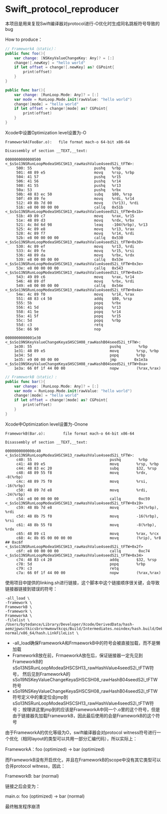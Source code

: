 # Swift_protocol_reproducer

本项目是用来复现Swift编译器对protocol进行-O优化时生成同名跳板符号导致的bug

How to produce：
```swift
// FrameworkA（static）：
public func foo(){
    var change: [NSKeyValueChangeKey: Any]? = [:]
    change![.newKey] = "hello world"
    if let offset = change![.newKey] as? CGPoint{
        print(offset)
    }
}

public func bar(){
    var change: [RunLoop.Mode: Any]? = [:]
    var mode = RunLoop.Mode.init(rawValue: "hello world")
    change![mode] = "hello world"
    if let offset = change![mode] as? CGPoint{
        print(offset)
    }
}
```
Xcode中设置Optimization level设置为-O
```
FrameworkA(FooBar.o):   file format mach-o 64-bit x86-64

Disassembly of section __TEXT,__text:

0000000000000500 <_$sSo13NSRunLoopModeaSHSCSH13_rawHashValue4seedS2i_tFTW>:
     500: 55                            pushq   %rbp
     501: 48 89 e5                      movq    %rsp, %rbp
     504: 41 57                         pushq   %r15
     506: 41 56                         pushq   %r14
     508: 41 55                         pushq   %r13
     50a: 53                            pushq   %rbx
     50b: 48 83 ec 50                   subq    $80, %rsp
     50f: 49 89 fe                      movq    %rdi, %r14
     512: 49 8b 7d 00                   movq    (%r13), %rdi
     516: e8 00 00 00 00                callq   0x51b <_$sSo13NSRunLoopModeaSHSCSH13_rawHashValue4seedS2i_tFTW+0x1b>
     51b: 49 89 c7                      movq    %rax, %r15
     51e: 48 89 d3                      movq    %rdx, %rbx
     521: 4c 8d 6d 98                   leaq    -104(%rbp), %r13
     525: 4c 89 e8                      movq    %r13, %rax
     528: 4c 89 f7                      movq    %r14, %rdi
     52b: e8 00 00 00 00                callq   0x530 <_$sSo13NSRunLoopModeaSHSCSH13_rawHashValue4seedS2i_tFTW+0x30>
     530: 4c 89 ef                      movq    %r13, %rdi
     533: 4c 89 fe                      movq    %r15, %rsi
     536: 48 89 da                      movq    %rbx, %rdx
     539: e8 00 00 00 00                callq   0x53e <_$sSo13NSRunLoopModeaSHSCSH13_rawHashValue4seedS2i_tFTW+0x3e>
     53e: e8 00 00 00 00                callq   0x543 <_$sSo13NSRunLoopModeaSHSCSH13_rawHashValue4seedS2i_tFTW+0x43>
     543: 49 89 c6                      movq    %rax, %r14
     546: 48 89 df                      movq    %rbx, %rdi
     549: e8 00 00 00 00                callq   0x54e <_$sSo13NSRunLoopModeaSHSCSH13_rawHashValue4seedS2i_tFTW+0x4e>
     54e: 4c 89 f0                      movq    %r14, %rax
     551: 48 83 c4 50                   addq    $80, %rsp
     555: 5b                            popq    %rbx
     556: 41 5d                         popq    %r13
     558: 41 5e                         popq    %r14
     55a: 41 5f                         popq    %r15
     55c: 5d                            popq    %rbp
     55d: c3                            retq
     55e: 66 90                         nop
     
0000000000001e30 <_$sSo19NSKeyValueChangeKeyaSHSCSH08_rawHashB04seedS2i_tFTW>:
    1e30: 55                                   pushq        %rbp
    1e31: 48 89 e5                             movq        %rsp, %rbp
    1e34: 5d                                   popq        %rbp
    1e35: e9 00 00 00 00                       jmp        0x1e3a <_$sSo19NSKeyValueChangeKeyaSHSCSH08_rawHashB04seedS2i_tFTW+0xa>
    1e3a: 66 0f 1f 44 00 00                    nopw        (%rax,%rax)
```

``` Swift
// FrameworkB（static）:
public func bar(){
    var change: [RunLoop.Mode: Any]? = [:]
    var mode = RunLoop.Mode.init(rawValue: "hello world")
    change![mode] = "hello world"
    if let offset = change![mode] as? CGPoint{
        print(offset)
    }
}
```

Xcode中Optimization level设置为-Onone
```
FrameworkB(Bar.o):        file format mach-o 64-bit x86-64

Disassembly of section __TEXT,__text:

0000000000000c40 <_$sSo13NSRunLoopModeaSHSCSH13_rawHashValue4seedS2i_tFTW>:
     c40: 55                                   pushq        %rbp
     c41: 48 89 e5                             movq        %rsp, %rbp
     c44: 48 83 ec 20                          subq        $32, %rsp
     c48: 48 89 55 f8                          movq        %rdx, -8(%rbp)
     c4c: 48 89 75 f0                          movq        %rsi, -16(%rbp)
     c50: 48 89 7d e8                          movq        %rdi, -24(%rbp)
     c54: e8 00 00 00 00                       callq        0xc59 <_$sSo13NSRunLoopModeaSHSCSH13_rawHashValue4seedS2i_tFTW+0x19>
     c59: 48 8b 7d e8                          movq        -24(%rbp), %rdi
     c5d: 48 8b 75 f0                          movq        -16(%rbp), %rsi
     c61: 48 8b 55 f8                          movq        -8(%rbp), %rdx
     c65: 48 89 c1                             movq        %rax, %rcx
     c68: 4c 8b 05 00 00 00 00                 movq        (%rip), %r8             ## 0xc6f <_$sSo13NSRunLoopModeaSHSCSH13_rawHashValue4seedS2i_tFTW+0x2f>
     c6f: e8 00 00 00 00                       callq        0xc74 <_$sSo13NSRunLoopModeaSHSCSH13_rawHashValue4seedS2i_tFTW+0x34>
     c74: 48 83 c4 20                          addq        $32, %rsp
     c78: 5d                                   popq        %rbp
     c79: c3                                   retq
     c7a: 66 0f 1f 44 00 00                    nopw        (%rax,%rax)
```

使用项目中提供的linking.sh进行链接，这个脚本中这个链接顺序很关键，会导致链接器链接到错误的符号：
```
-all_load \
-framework \
FrameworkB \
-framework \
FrameworkA \
-filelist \
/Users/bytedance/Library/Developer/Xcode/DerivedData/hash-aemzjpwsctkicsbrxrmwmxwtkcqs/Build/Intermediates.noindex/hash.build/Debug/hash.build/Objects-normal/x86_64/hash.LinkFileList \
```
- -all_load确保FrameworkA和FrmaeworkB中的符号会被直接加载，而不是懒加载
- FrameworkB放在前，FrmaeworkA放在后，保证链接器一定先见到FrameworkB的sSo13NSRunLoopModeaSHSCSH13_rawHashValue4seedS2i_tFTW符号，
然后见到FrameworkA的sSo19NSKeyValueChangeKeyaSHSCSH08_rawHashB04seedS2i_tFTW符号
- sSo19NSKeyValueChangeKeyaSHSCSH08_rawHashB04seedS2i_tFTW符号定义中的重定位会jmp到sSo13NSRunLoopModeaSHSCSH13_rawHashValue4seedS2i_tFTW符号；
按理讲这里jmp到的应该是FrameworkA中同一个.o里的这个符号，但是由于链接器先加载FrameworkB，因此最后使用的会是FrameworkB的这个符号

由于FrameworkA的优化等级为O，swift编译器会对protocol witness符号进行一个优化（相同layout的类型可以共用一部分汇编代码），所以实际上：

FrameworkA：foo (optimized) -> bar (optimized)

而FrameworkB没有开启优化，并且在FrameworkB的scope中没有其它类型可以合并protocol witness，因此：

FrameworkB: bar (normal)

链接之后会变为：

main.o: foo (optimized) -> bar (normal)

最终触发程序崩溃

